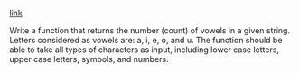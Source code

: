 [link](https://dev.to/thepracticaldev/daily-challenge-3-vowel-counter-34ni)

Write a function that returns the number (count) of vowels in a given string. Letters considered as vowels are: a, i, e, o, and u. The function should be able to take all types of characters as input, including lower case letters, upper case letters, symbols, and numbers.
